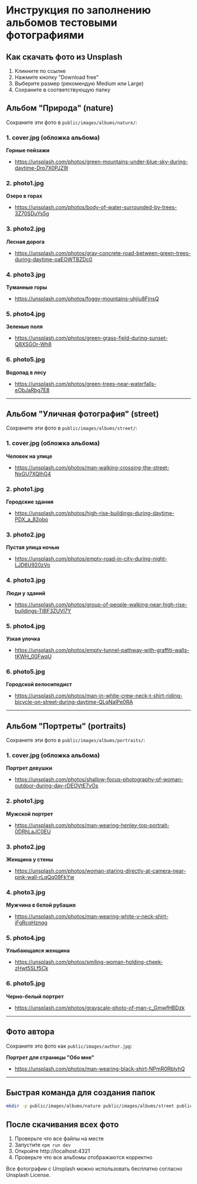# Инструкция по заполнению альбомов тестовыми фотографиями

## Как скачать фото из Unsplash

1. Кликните по ссылке
2. Нажмите кнопку "Download free" 
3. Выберите размер (рекомендую Medium или Large)
4. Сохраните в соответствующую папку

## Альбом "Природа" (nature)

Сохраните эти фото в `public/images/albums/nature/`:

### 1. cover.jpg (обложка альбома)
**Горные пейзажи**
- https://unsplash.com/photos/green-mountains-under-blue-sky-during-daytime-Dro7X0PJZ9I

### 2. photo1.jpg  
**Озеро в горах**
- https://unsplash.com/photos/body-of-water-surrounded-by-trees-3Z70SDuYs5g

### 3. photo2.jpg
**Лесная дорога**
- https://unsplash.com/photos/gray-concrete-road-between-green-trees-during-daytime-oaEOWTBZDc0

### 4. photo3.jpg
**Туманные горы**
- https://unsplash.com/photos/foggy-mountains-uhjiu8FjnsQ

### 5. photo4.jpg
**Зеленые поля**
- https://unsplash.com/photos/green-grass-field-during-sunset-Q8XSGOr-Wh8

### 6. photo5.jpg
**Водопад в лесу**
- https://unsplash.com/photos/green-trees-near-waterfalls-eObJaRbg7E8

---

## Альбом "Уличная фотография" (street)

Сохраните эти фото в `public/images/albums/street/`:

### 1. cover.jpg (обложка альбома)
**Человек на улице**
- https://unsplash.com/photos/man-walking-crossing-the-street-NxGU7XQIhG4

### 2. photo1.jpg
**Городские здания**
- https://unsplash.com/photos/high-rise-buildings-during-daytime-PDX_a_82obo

### 3. photo2.jpg
**Пустая улица ночью**
- https://unsplash.com/photos/empty-road-in-city-during-night-LJD6U920zVo

### 4. photo3.jpg
**Люди у зданий**
- https://unsplash.com/photos/group-of-people-walking-near-high-rise-buildings-TlBF3ZUVl7Y

### 5. photo4.jpg
**Узкая улочка**
- https://unsplash.com/photos/empty-tunnel-pathway-with-graffiti-walls-tKWH_00FwqU

### 6. photo5.jpg
**Городской велосипедист**
- https://unsplash.com/photos/man-in-white-crew-neck-t-shirt-riding-bicycle-on-street-during-daytime-QLqNalPe0RA

---

## Альбом "Портреты" (portraits)

Сохраните эти фото в `public/images/albums/portraits/`:

### 1. cover.jpg (обложка альбома)
**Портрет девушки**
- https://unsplash.com/photos/shallow-focus-photography-of-woman-outdoor-during-day-rDEOVtE7vOs

### 2. photo1.jpg
**Мужской портрет**
- https://unsplash.com/photos/man-wearing-henley-top-portrait-0DRhLaJC0EU

### 3. photo2.jpg
**Женщина у стены**
- https://unsplash.com/photos/woman-staring-directly-at-camera-near-pink-wall-rLqQq09FkYw

### 4. photo3.jpg
**Мужчина в белой рубашке**
- https://unsplash.com/photos/man-wearing-white-v-neck-shirt-iFgRcqHznqg

### 5. photo4.jpg
**Улыбающаяся женщина**
- https://unsplash.com/photos/smiling-woman-holding-cheek-zHwt5SLf5Ck

### 6. photo5.jpg
**Черно-белый портрет**
- https://unsplash.com/photos/grayscale-photo-of-man-c_GmwfHBDzk

---

## Фото автора

Сохраните это фото как `public/images/author.jpg`:

**Портрет для страницы "Обо мне"**
- https://unsplash.com/photos/man-wearing-black-shirt-NPmR0RblyhQ

---

## Быстрая команда для создания папок

```bash
mkdir -p public/images/albums/nature public/images/albums/street public/images/albums/portraits
```

## После скачивания всех фото

1. Проверьте что все файлы на месте
2. Запустите `npm run dev` 
3. Откройте http://localhost:4321
4. Проверьте что все альбомы отображаются корректно

Все фотографии с Unsplash можно использовать бесплатно согласно Unsplash License. 